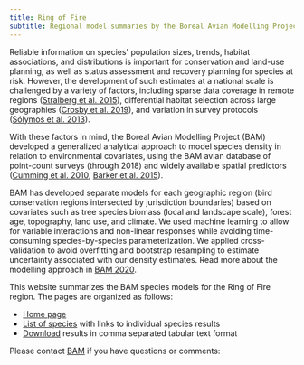 ```yaml
---
title: Ring of Fire
subtitle: Regional model summaries by the Boreal Avian Modelling Project
---
```


Reliable information on species' population sizes, trends, habitat associations, and distributions is important for conservation and land-use planning, as well as status assessment and recovery planning for species at risk. However, the development of such estimates at a national scale is challenged by a variety of factors, including sparse data coverage in remote regions ([Stralberg et al. 2015](https://dx.doi.org/10.1890/13-2289.1)), differential habitat selection across large geographies ([Crosby et al. 2019](https://doi.org/10.1111/ddi.12991)), and variation in survey protocols ([Sólymos et al. 2013](https://doi.org/10.1111/2041-210X.12106)).

With these factors in mind, the Boreal Avian Modelling Project (BAM) developed a generalized analytical approach to model species density in relation to environmental covariates, using the BAM avian database of point-count surveys (through 2018) and widely available spatial predictors ([Cumming et al. 2010](https://doi.org/10.7939/R3Z31NW3X), [Barker et al. 2015](http://dx.doi.org/10.1002/wsb.567)).

BAM has developed separate models for each geographic region (bird conservation regions intersected by jurisdiction boundaries) based on covariates such as tree species biomass (local and landscape scale), forest age, topography, land use, and climate. We used machine learning to allow for variable interactions and non-linear responses while avoiding time-consuming species-by-species parameterization. We applied cross-validation to avoid overfitting and bootstrap resampling to estimate uncertainty associated with our density estimates. Read more about the modelling approach in [BAM 2020](https://dx.doi.org/10.5281/zenodo.4018335).

This website summarizes the BAM species models for the Ring of Fire region. The pages are organized as follows:

- [Home page](#)
- [List of species](species) with links to individual species results
- [Download](download) results in comma separated tabular text format

Please contact [BAM](https://borealbirds.ualberta.ca/) if you have questions or comments:

